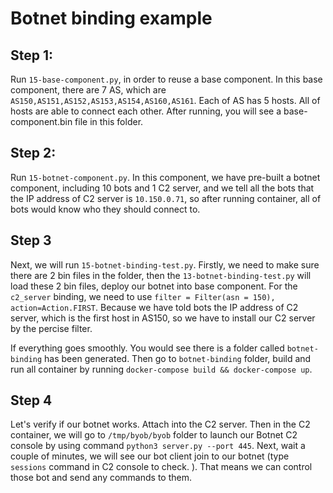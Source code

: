 # Botnet binding example

## Step 1:

Run `15-base-component.py`, in order to reuse a base component. In this base component, there are 7 AS, which are `AS150,AS151,AS152,AS153,AS154,AS160,AS161`. Each of AS has 5 hosts. All of hosts are able to connect each other. After running, you will see a base-component.bin file in this folder.


## Step 2:

Run `15-botnet-component.py`. In this component, we have pre-built a botnet component, including 10 bots and 1 C2 server, and we tell all the bots that the IP address of C2 server is `10.150.0.71`, so after running container, all of bots would know who they should connect to.


## Step 3

Next, we will run `15-botnet-binding-test.py`. Firstly, we need to make sure there are 2 bin files in the folder, then the `13-botnet-binding-test.py` will load these 2 bin files, deploy our botnet into base component. For the `c2_server` binding, we need to use `filter = Filter(asn = 150), action=Action.FIRST`. Because we have told bots the IP address of C2 server, which is the first host in AS150, so we have to install our C2 server by the percise filter.

If everything goes smoothly. You would see there is a folder called `botnet-binding` has been generated. Then go to `botnet-binding` folder, build and run all container by running `docker-compose build && docker-compose up`.

## Step 4

Let's verify if our botnet works. Attach into the C2 server. Then in the C2 container, we will go to ```/tmp/byob/byob``` folder to launch our Botnet C2 console by using command ```python3 server.py --port 445```. Next, wait a couple of minutes, we will see our bot client join to our botnet (type ```sessions``` command in C2 console to check. ). That means we can control those bot and send any commands to them.
